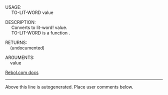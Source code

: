 USAGE:  
&nbsp;&nbsp;&nbsp;&nbsp;&nbsp;TO-LIT-WORD&nbsp;value&nbsp;  
  
DESCRIPTION:  
&nbsp;&nbsp;&nbsp;&nbsp;&nbsp;Converts&nbsp;to&nbsp;lit-word!&nbsp;value.  
&nbsp;&nbsp;&nbsp;&nbsp;&nbsp;TO-LIT-WORD&nbsp;is&nbsp;a&nbsp;function&nbsp;.  
  
RETURNS:  
&nbsp;&nbsp;&nbsp;&nbsp;(undocumented)  
  
ARGUMENTS:  
&nbsp;&nbsp;&nbsp;&nbsp;value  

[Rebol.com docs](http://www.rebol.com/r3/docs/functions/to-lit-word.html)
___
Above this line is autogenerated. Place user comments below.